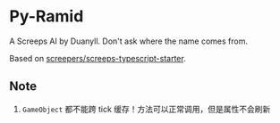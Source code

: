 # Py-Ramid

A Screeps AI by Duanyll. Don't ask where the name comes from.

Based on [screepers/screeps-typescript-starter](https://github.com/screepers/screeps-typescript-starter).

## Note

1. `GameObject` 都不能跨 tick 缓存！方法可以正常调用，但是属性不会刷新

